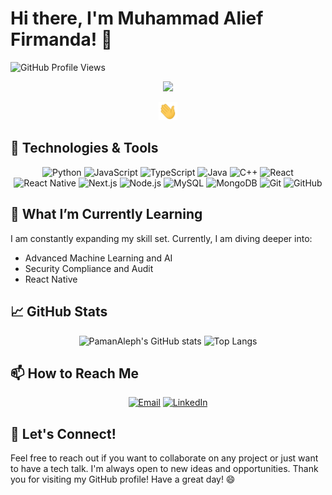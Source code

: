 # Hi there, I'm Muhammad Alief Firmanda! 👋

![GitHub Profile Views](https://komarev.com/ghpvc/?username=PamanAleph&color=green)

<p align="center">
  <img src="https://readme-typing-svg.demolab.com?font=Fira+Code&weight=500&size=25&duration=4000&pause=1000&color=32CD32&center=true&vCenter=true&width=500&height=60&lines=Welcome+to+my+GitHub+profile!;I'm+a+passionate+software+developer.;I+love+building+efficient+and+scalable+applications.;Let's+connect+and+collaborate!">
</p>

<p align="center">
  <img src="https://raw.githubusercontent.com/ABSphreak/ABSphreak/master/gifs/Hi.gif" width="30px">
</p>

## 🔧 Technologies & Tools

<p align="center">
  <img src="https://img.shields.io/badge/Python-3776AB?style=for-the-badge&logo=python&logoColor=white" alt="Python">
  <img src="https://img.shields.io/badge/JavaScript-F7DF1E?style=for-the-badge&logo=javascript&logoColor=black" alt="JavaScript">
  <img src="https://img.shields.io/badge/TypeScript-007ACC?style=for-the-badge&logo=typescript&logoColor=white" alt="TypeScript">
  <img src="https://img.shields.io/badge/Java-007396?style=for-the-badge&logo=java&logoColor=white" alt="Java">
  <img src="https://img.shields.io/badge/C++-00599C?style=for-the-badge&logo=cplusplus&logoColor=white" alt="C++">
  <img src="https://img.shields.io/badge/React-20232A?style=for-the-badge&logo=react&logoColor=61DAFB" alt="React">
  <img src="https://img.shields.io/badge/React_Native-20232A?style=for-the-badge&logo=react&logoColor=61DAFB" alt="React Native">
  <img src="https://img.shields.io/badge/Next.js-000000?style=for-the-badge&logo=nextdotjs&logoColor=white" alt="Next.js">
  <img src="https://img.shields.io/badge/Node.js-339933?style=for-the-badge&logo=nodedotjs&logoColor=white" alt="Node.js">
  <img src="https://img.shields.io/badge/MySQL-4479A1?style=for-the-badge&logo=mysql&logoColor=white" alt="MySQL">
  <img src="https://img.shields.io/badge/MongoDB-47A248?style=for-the-badge&logo=mongodb&logoColor=white" alt="MongoDB">
  <img src="https://img.shields.io/badge/Git-F05032?style=for-the-badge&logo=git&logoColor=white" alt="Git">
  <img src="https://img.shields.io/badge/GitHub-181717?style=for-the-badge&logo=github&logoColor=white" alt="GitHub">
</p>

## 🌱 What I’m Currently Learning


I am constantly expanding my skill set. Currently, I am diving deeper into:

- Advanced Machine Learning and AI
- Security Compliance and Audit
- React Native

## 📈 GitHub Stats

<p align="center">
  <img src="https://github-readme-stats.vercel.app/api?username=PamanAleph&show_icons=true&theme=radical" alt="PamanAleph's GitHub stats">
  <img src="https://github-readme-stats.vercel.app/api/top-langs/?username=PamanAleph&layout=compact&theme=radical" alt="Top Langs">
</p>

## 📫 How to Reach Me

<p align="center">
  <a href="mailto:alieffirmandabisnis@gmail.com"><img src="https://img.shields.io/badge/Email-D14836?style=for-the-badge&logo=gmail&logoColor=white" alt="Email"></a>
  <a href="https://www.linkedin.com/in/muhammad-alief-firmanda/"><img src="https://img.shields.io/badge/LinkedIn-0077B5?style=for-the-badge&logo=linkedin&logoColor=white" alt="LinkedIn"></a>
</p>

## 🤝 Let's Connect!

Feel free to reach out if you want to collaborate on any project or just want to have a tech talk. I'm always open to new ideas and opportunities.
Thank you for visiting my GitHub profile! Have a great day! 😄
